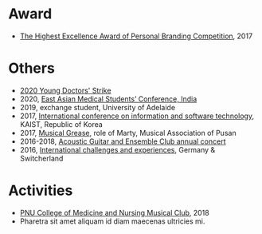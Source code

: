 # Award
- [The Highest Excellence Award of Personal Branding Competition](https://drive.google.com/drive/folders/1914eJB9MT7ga1YLJB5asLpC7opI9L2AS?usp=share_link), 2017

# Others
- [2020 Young Doctors' Strike](https://drive.google.com/drive/folders/1xAh524XGUonRo6jL8hCmG11e-ZDf6hLz?usp=share_link)
- 2020, [East Asian Medical Students’ Conference, India]()
- 2019, exchange student, University of Adelaide
- 2017, [International conference on information and software technology](), KAIST, Republic of Korea 
- 2017, [Musical Grease](), role of Marty, Musical Association of Pusan
- 2016-2018, [Acoustic Guitar and Ensemble Club annual concert]()
- 2016, [International challenges and experiences](), Germany & Switcherland


# Activities
- [PNU College of Medicine and Nursing Musical Club](https://www.youtube.com/watch?v=rUB2fxYVbFU), 2018
- Pharetra sit amet aliquam id diam maecenas ultricies mi.
